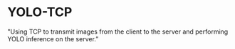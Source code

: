 # YOLO-TCP
"Using TCP to transmit images from the client to the server and performing YOLO inference on the server.”
